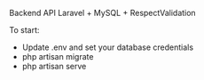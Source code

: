 Backend API
Laravel + MySQL + RespectValidation 

To start:
- Update .env and set your database credentials
- php artisan migrate
- php artisan serve
